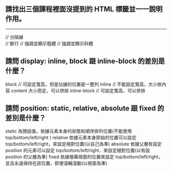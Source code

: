 ## 請找出三個課程裡面沒提到的 HTML 標籤並一一說明作用。
<hr> // 分隔線
<br> // 斷行
<strong></strong> // 強調並顯示粗體
<em></em> // 強調並顯示斜體

## 請問 display: inline, block 跟 inline-block 的差別是什麼？
block // 可設定寬高，但是佔據的位置是一整列
inline // 不能設定寬高，大小依內容 content 大小而定，可以併排
inline-block // 可設定寬高，可以併排

## 請問 position: static, relative, absolute 跟 fixed 的差別是什麼？
static 為預設值，依據元素本身的狀態和順序排列位置(不能使用 top/bottom/left/right )
relative 依據元素本身原始的位置可以設定 top/bottom/left/right，來設定相對位置(以自己為準)
absolute 依據父層有設定 position 的元素可以設定 top/bottom/left/right，來設定絕對位置(以有設 position 的父層為準)
fixed 依據螢幕視窗的位置來設定 top/bottom/left/right，並且永遠保持在該位置，即便滾輪滾動(以視窗為準)

